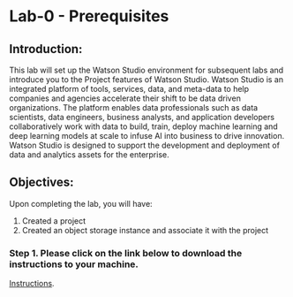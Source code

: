 # Lab-0 - Prerequisites

## Introduction:

This lab will set up the Watson Studio environment for subsequent labs and introduce you to the Project features of Watson Studio. Watson Studio is an integrated platform of tools, services, data, and meta-data to help companies and agencies accelerate their shift to be data driven organizations. The platform enables data professionals such as data scientists, data engineers, business analysts, and application developers collaboratively work with data to build, train, deploy machine learning and deep learning models at scale to infuse AI into business to drive innovation. Watson Studio is designed to support the development and deployment of data and analytics assets for the enterprise.

## Objectives:

Upon completing the lab, you will have:

1. Created a project
1. Created an object storage instance and associate it with the project

### Step 1. Please click on the link below to download the instructions to your machine.

[Instructions](https://github.com/bleonardb3/TR_POT_10-15-2020/raw/main/Lab-0-Prerequisites/CreateProjectv1.2.pdf).

